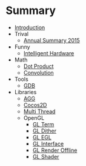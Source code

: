 # Summary

* [Introduction](README.md)
* Trival
    * [Annual Summary 2015](hexo/source/_posts/trival/annual_summary_2015.md)
* Funny
    * [Intelligent Hardware](hexo/source/_posts/funny/intelligent_hardware.md)
* Math
   * [Dot Product](hexo/source/_posts/math/dot_product.md)
   * [Convolution](hexo/source/_posts/math/convolution.md)
* Tools
   * [GDB](hexo/source/_posts/tools/gdb.md)
* Libraries
   * [AGG](hexo/source/_posts/libraries/agg.md)
   * [Cocos2D](hexo/source/_posts/libraries/cocos2d.md)
   * [Multi Thread](hexo/source/_posts/libraries/multi-thread.md.md)
   * OpenGL
       * [GL Term](hexo/source/_posts/libraries/opengl/opengl_term.md)
       * [GL Dither](hexo/source/_posts/libraries/opengl/opengl_dither.md)
       * [GL EGL](hexo/source/_posts/libraries/opengl/opengl_egl.md)
       * [GL Interface](hexo/source/_posts/libraries/opengl/opengl_interface.md)
       * [GL Render Offline](hexo/source/_posts/libraries/opengl/opengl_render_offline.md)
       * [GL Shader](hexo/source/_posts/libraries/opengl/opengl_shader.md)

